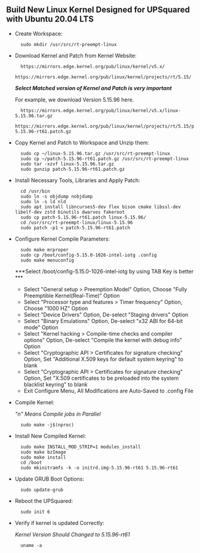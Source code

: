 ## Build New Linux Kernel Designed for UPSquared with Ubuntu 20.04 LTS

- Create Workspace:

        sudo mkdir /usr/src/rt-preempt-linux

- Download Kernel and Patch from Kernel Website:

        https://mirrors.edge.kernel.org/pub/linux/kernel/v5.x/
        https://mirrors.edge.kernel.org/pub/linux/kernel/projects/rt/5.15/

    ***Select Matched version of Kernel and Patch is very important***

    For example, we download Version 5.15.96 here.

        https://mirrors.edge.kernel.org/pub/linux/kernel/v5.x/linux-5.15.96.tar.gz
        https://mirrors.edge.kernel.org/pub/linux/kernel/projects/rt/5.15/patch-5.15.96-rt61.patch.gz

- Copy Kernel and Patch to Workspace and Unzip them:

        sudo cp ~/linux-5.15.96.tar.gz /usr/src/rt-preempt-linux
        sudo cp ~/patch-5.15.96-rt61.patch.gz /usr/src/rt-preempt-linux
        sudo tar -xzvf linux-5.15.96.tar.gz
        sudo gunzip patch-5.15.96-rt61.patch.gz

- Install Necessary Tools, Libraries and Apply Patch:

        cd /usr/bin
        sudo ln -s objdump nobjdump
        sudo ln -s ld nld
        sudo apt install libncurses5-dev flex bison cmake libssl-dev libelf-dev zstd binutils dwarves fakeroot
        sudo cp patch-5.15.96-rt61.patch linux-5.15.96/
        cd /usr/src/rt-preempt-linux/linux-5.15.96
        sudo patch -p1 < patch-5.15.96-rt61.patch

- Configure Kernel Compile Parameters:

        sudo make mrproper
        sudo cp /boot/config-5.15.0-1026-intel-iotg .config
        sudo make menuconfig

    ***Select /boot/config-5.15.0-1026-intel-iotg by using TAB Key is better ***

    - Select "General setup > Preemption Model" Option, Choose "Fully Preemptible Kernel(Real-Time)" Option
    - Select "Processor type and features > Timer frequency" Option, Choose "1000 HZ" Option
    - Select "Device Drivers" Option, De-select "Staging drivers" Option
    - Select "Binary Emulations" Option, De-select "x32 ABI for 64-bit mode" Option
    - Select "Kernel hacking > Compile-time checks and compiler options" Option, De-select "Compile the kernel with debug info" Option
    - Select "Cryptographic API > Certificates for signature checking" Option, Set "Additional X.509 keys for default system keyring" to blank
    - Select "Cryptographic API > Certificates for signature checking" Option, Set "X.509 certificates to be preloaded into the system blacklist keyring" to blank
    - Exit Configure Menu, All Modifications are Auto-Saved to .config File

- Compile Kernel:

    *"n" Means Compile jobs in Parallel*

        sudo make -j$(nproc)

- Install New Compiled Kernel:

        sudo make INSTALL_MOD_STRIP=1 modules_install
        sudo make bzImage
        sudo make install
        cd /boot
        sudo mkinitramfs -k -o initrd.img-5.15.96-rt61 5.15.96-rt61

- Update GRUB Boot Options:

        sudo update-grub

- Reboot the UPSquared:

        sudo init 6

- Verify if kernel is updated Correctly:

    *Kernel Version Should Changed to 5.15.96-rt61*

        uname -a
